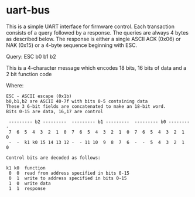 # uart-bus

This is a simple UART interface for firmware control.  Each transaction consists of a query followed by a response.
The queries are always 4 bytes as described below.  The response is either a single ASCII ACK (0x06) or NAK (0x15)
or a 4-byte sequence beginning with ESC.

Query: ESC b0 b1 b2

This is a 4-character message which encodes 18 bits, 16 bits of data and a 2 bit function code

Where:

```
ESC - ASCII escape (0x1b)
b0,b1,b2 are ASCII 40-7f with bits 0-5 containing data
These 3 6-bit fields are concatenated to make an 18-bit word.
Bits 0-15 are data, 16,17 are control

 --------- b2 ---------  --------- b1 ---------  --------- b0 ---------  
 7  6  5  4  3  2  1  0  7  6  5  4  3  2  1  0  7  6  5  4  3  2  1  0  
 -  -  k1 k0 15 14 13 12 -  - 11 10  9  8  7  6  -  -  5  4  3  2  1  0

Control bits are decoded as follows:

k1 k0  function
 0  0  read from address specified in bits 0-15
 0  1  write to address specified in bits 0-15
 1  0  write data
 1  1  response
```

